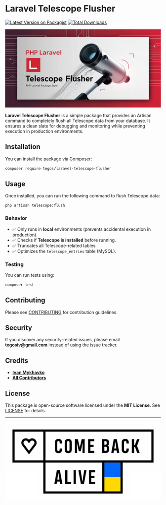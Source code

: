 # Laravel Telescope Flusher

[![Latest Version on Packagist](https://img.shields.io/packagist/v/tegos/laravel-telescope-flusher.svg?style=flat-square)](https://packagist.org/packages/tegos/laravel-telescope-flusher)
[![Total Downloads](https://img.shields.io/packagist/dt/tegos/laravel-telescope-flusher.svg?style=flat-square)](https://packagist.org/packages/tegos/laravel-telescope-flusher)

![Laravel request logger](assets/poster.jpg)

**Laravel Telescope Flusher** is a simple package that provides an Artisan command to completely flush all Telescope
data from your database. It ensures a clean slate for debugging and monitoring while preventing execution in production
environments.

## Installation

You can install the package via Composer:

```bash
composer require tegos/laravel-telescope-flusher
```

## Usage

Once installed, you can run the following command to flush Telescope data:

```bash
php artisan telescope:flush
```

### Behavior

- ✅ Only runs in **local** environments (prevents accidental execution in production).
- ✅ Checks if **Telescope is installed** before running.
- ✅ Truncates all Telescope-related tables.
- ✅ Optimizes the `telescope_entries` table (MySQL).

### Testing

You can run tests using:

```bash
composer test
```

## Contributing

Please see [CONTRIBUTING](CONTRIBUTING.md) for contribution guidelines.

## Security

If you discover any security-related issues, please email **tegosiv@gmail.com** instead of using the issue tracker.

## Credits

- **[Ivan Mykhavko](https://github.com/tegos)**
- **[All Contributors](../../contributors)**

## License

This package is open-source software licensed under the **MIT License**. See [LICENSE](LICENSE.md) for details.

---

<p>
  <a href="https://savelife.in.ua/en/donate-en/" target="_blank">
    <img src="./assets/come-back-alive.svg" alt="Donate"/>
  </a>
</p> 
